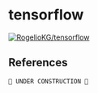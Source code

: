 # tensorflow

[![RogelioKG/tensorflow](https://img.shields.io/badge/Sync%20with%20HackMD-grey?logo=markdown)](https://hackmd.io/@RogelioKG/tensorflow)

## References


```
🚧 UNDER CONSTRUCTION 🚧
```